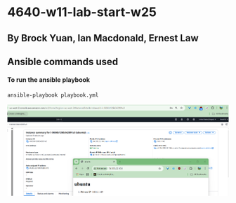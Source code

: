 # 4640-w11-lab-start-w25
## By Brock Yuan, Ian Macdonald, Ernest Law
## Ansible commands used

#### To run the ansible playbook
``` bash
ansible-playbook playbook.yml
```
![alt text](image-1.png)